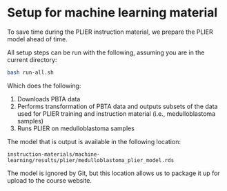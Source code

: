 # Setup for machine learning material

To save time during the PLIER instruction material, we prepare the PLIER model ahead of time.

All setup steps can be run with the following, assuming you are in the current directory:

```sh
bash run-all.sh
```

Which does the following:

1. Downloads PBTA data
2. Performs transformation of PBTA data and outputs subsets of the data used for PLIER training and instruction material (i.e., medulloblastoma samples)
3. Runs PLIER on medulloblastoma samples

The model that is output is available in the following location:

```
instruction-materials/machine-learning/results/plier/medulloblastoma_plier_model.rds
```

The model is ignored by Git, but this location allows us to package it up for upload to the course website.
